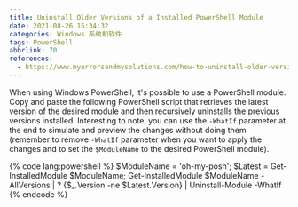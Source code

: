```yaml
---
title: Uninstall Older Versions of a Installed PowerShell Module
date: 2021-08-26 15:34:32
categories: Windows 系统和软件
tags: PowerShell
abbrlink: 70
references:
  - https://www.myerrorsandmysolutions.com/how-to-uninstall-older-versions-of-a-powershell-module-installed/
---
```

When using Windows PowerShell, it's possible to use a PowerShell module. Copy and paste the following PowerShell script that retrieves the latest version of the desired module and then recursively uninstalls the previous versions installed. Interesting to note, you can use the `-WhatIf` parameter at the end to simulate and preview the changes without doing them (remember to remove `-WhatIf` parameter when you want to apply the changes and to set the `$ModuleName` to the desired PowerShell module).

{% code lang:powershell %}
$ModuleName = 'oh-my-posh';
$Latest = Get-InstalledModule $ModuleName; 
Get-InstalledModule $ModuleName -AllVersions | ? {$_.Version -ne $Latest.Version} | Uninstall-Module -WhatIf
{% endcode %}
